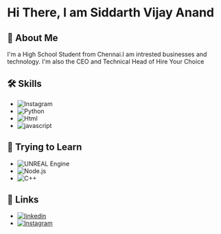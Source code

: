 # Hi There, I am Siddarth Vijay Anand



## 🚀 About Me
I'm a High School Student from Chennai.I am intrested businesses and technology.
I'm also the CEO and Technical Head of Hire Your Choice

## 🛠 Skills
- ![Instagram](https://img.shields.io/badge/React-20232A?style=for-the-badge&logo=react&logoColor=61DAFB)
- ![Python](https://img.shields.io/badge/Python-FFD43B?style=for-the-badge&logo=python&logoColor=blue)
- ![Html](https://img.shields.io/badge/HTML5-E34F26?style=for-the-badge&logo=html5&logoColor=white)
- ![javascript](https://img.shields.io/badge/JavaScript-323330?style=for-the-badge&logo=javascript&logoColor=F7DF1E)

## 👻 Trying to Learn
- ![UNREAL Engine](https://img.shields.io/badge/-Unreal%20Engine-313131?style=for-the-badge&logo=unreal-engine&logoColor=white)
- ![Node.js](https://img.shields.io/badge/Node.js-339933?style=for-the-badge&logo=nodedotjs&logoColor=white)
- ![C++](https://img.shields.io/badge/C%2B%2B-00599C?style=for-the-badge&logo=c%2B%2B&logoColor=white)
## 🔗 Links
- [![linkedin](https://img.shields.io/badge/linkedin-0A66C2?style=for-the-badge&logo=linkedin&logoColor=white)](https://www.linkedin.com/in/siddarth-vijay-anand-97a1b7214/)
- [![Instagram](https://img.shields.io/badge/Instagram-E4405F?style=for-the-badge&logo=instagram&logoColor=white)](https://www.instagram.com/sid_vj/)

